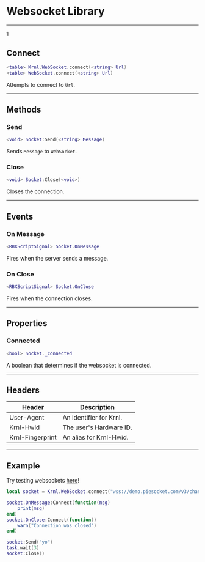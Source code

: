 # Websocket Library
---

1

## Connect 

```lua
<table> Krnl.WebSocket.connect(<string> Url)
<table> WebSocket.connect(<string> Url)
```

Attempts to connect to `Url`.

***

## Methods

### Send 

```lua
<void> Socket:Send(<string> Message)
```

Sends `Message` to `WebSocket`.

### Close 

```lua
<void> Socket:Close(<void>)
```

Closes the connection.

***

## Events

### On Message 

```lua
<RBXScriptSignal> Socket.OnMessage
```

Fires when the server sends a message.

### On Close 

```lua
<RBXScriptSignal> Socket.OnClose
```

Fires when the connection closes.

***

## Properties

### Connected 

```lua
<bool> Socket._connected
```

A boolean that determines if the websocket is connected.

***

## Headers

| Header           | Description             |
| ---------------- | ----------------------- |
| User-Agent       | An identifier for Krnl. |
| Krnl-Hwid        | The user's Hardware ID. |
| Krnl-Fingerprint | An alias for Krnl-Hwid. |

***

## Example 

Try testing websockets [here](https://www.piesocket.com/websocket-tester)!

```lua
local socket = Krnl.WebSocket.connect("wss://demo.piesocket.com/v3/channel_1?api_key=oCdCMcMPQpbvNjUIzqtvF1d2X2okWpDQj4AwARJuAgtjhzKxVEjQU6IdCjwm&notify_self=1")

socket.OnMessage:Connect(function(msg)
    print(msg)
end)
socket.OnClose:Connect(function()
    warn("Connection was closed")
end)

socket:Send("yo")
task.wait(3)
socket:Close()
```
